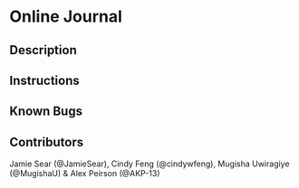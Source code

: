 # Online Journal

## Description

## Instructions

## Known Bugs

## Contributors

Jamie Sear (@JamieSear), Cindy Feng (@cindywfeng), Mugisha Uwiragiye (@MugishaU) & Alex Peirson (@AKP-13)
